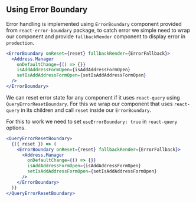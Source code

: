 ## Using Error Boundary

Error handling is implemented using `ErrorBoundary` component provided from `react-error-boundary`
package, to catch error we simple need to wrap our component and provide `fallbackRender` component
to display error in `production`.

```jsx
<ErrorBoundary onReset={reset} fallbackRender={ErrorFallback}>
  <Address.Manager
    onDefaultChange={() => {}}
    isAddAddressFormOpen={isAddAddressFormOpen}
    setIsAddAddressFormOpen={setIsAddAddressFormOpen}
  />
</ErrorBoundary>
```

We can reset error state for any component if it uses `react-query` using
`QueryErrorResetBoundary`. For this we wrap our component that uses `react-query`
in its children and call `reset` inside our `ErrorBoundary`.

For this to work we need to set `useErrorBoundary: true` in `react-query` options.

```jsx
<QueryErrorResetBoundary>
  {({ reset }) => (
    <ErrorBoundary onReset={reset} fallbackRender={ErrorFallback}>
      <Address.Manager
        onDefaultChange={() => {}}
        isAddAddressFormOpen={isAddAddressFormOpen}
        setIsAddAddressFormOpen={setIsAddAddressFormOpen}
      />
    </ErrorBoundary>
  )}
</QueryErrorResetBoundary>
```

